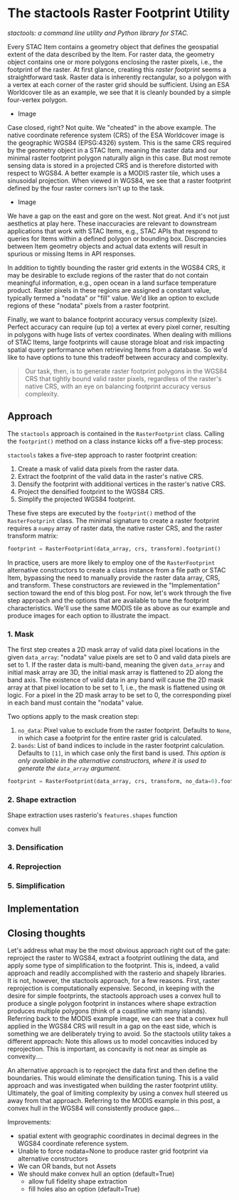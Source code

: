 # The stactools Raster Footprint Utility

*stactools: a command line utility and Python library for STAC.*

Every STAC Item contains a geometry object that defines the geospatial extent of the data described by the Item. For raster data, the geometry object contains one or more polygons enclosing the raster pixels, i.e., the footprint of the raster. At first glance, creating this *raster footprint* seems a straightforward task. Raster data is inherently rectangular, so a polygon with a vertex at each corner of the raster grid should be sufficient. Using an ESA Worldcover tile as an example, we see that it is cleanly bounded by a simple four-vertex polygon.

- Image

Case closed, right? Not quite. We "cheated" in the above example. The native coordinate reference system (CRS) of the ESA Worldcover image is the geographic WGS84 (EPSG:4326) system. This is the same CRS required by the geometry object in a STAC Item, meaning the raster data and our minimal raster footprint polygon naturally align in this case. But most remote sensing data is stored in a projected CRS and is therefore distorted with respect to WGS84. A better example is a MODIS raster tile, which uses a sinusoidal projection. When viewed in WGS84, we see that a raster footprint defined by the four raster corners isn't up to the task.

- Image

We have a gap on the east and gore on the west. Not great. And it's not just aesthetics at play here. These inaccuracies are relevant to downstream applications that work with STAC Items, e.g., STAC APIs that respond to queries for Items within a defined polygon or bounding box. Discrepancies between Item geometry objects and actual data extents will result in spurious or missing Items in API responses.

In addition to tightly bounding the raster grid extents in the WGS84 CRS, it may be desirable to exclude regions of the raster that do not contain meaningful information, e.g., open ocean in a land surface temperature product. Raster pixels in these regions are assigned a constant value, typically termed a "nodata" or "fill" value. We'd like an option to exclude regions of these "nodata" pixels from a raster footprint.

Finally, we want to balance footprint accuracy versus complexity (size). Perfect accuracy can require (up to) a vertex at every pixel corner, resulting in polygons with huge lists of vertex coordinates. When dealing with millions of STAC Items, large footprints will cause storage bloat and risk impacting spatial query performance when retrieving Items from a database. So we'd like to have options to tune this tradeoff between accuracy and complexity.

>Our task, then, is to generate raster footprint polygons in the WGS84 CRS that tightly bound valid raster pixels, regardless of the raster's native CRS, with an eye on balancing footprint accuracy versus complexity.

## Approach

The `stactools` approach is contained in the `RasterFootprint` class. Calling the `footprint()` method on a class instance kicks off a five-step process:

`stactools` takes a five-step approach to raster footprint creation:

1. Create a mask of valid data pixels from the raster data.
2. Extract the footprint of the valid data in the raster's native CRS.
3. Densify the footprint with additional vertices in the raster's native CRS.
4. Project the densified footprint to the WGS84 CRS.
5. Simplify the projected WGS84 footprint.

These five steps are executed by the `footprint()` method of the `RasterFootprint` class. The minimal signature to create a raster footprint requires a `numpy` array of raster data, the native raster CRS, and the raster transform matrix:

```python
footprint = RasterFootprint(data_array, crs, transform).footprint()
```

In practice, users are more likely to employ one of the `RasterFootprint` alternative constructors to create a class instance from a file path or STAC Item, bypassing the need to manually provide the raster data array, CRS, and transform. These constructors are reviewed in the "Implementation" section toward the end of this blog post. For now, let's work through the five step approach and the options that are available to tune the footprint characteristics. We'll use the same MODIS tile as above as our example and produce images for each option to illustrate the impact.

### 1. Mask

The first step creates a 2D mask array of valid data pixel locations in the given `data_array`: "nodata" value pixels are set to 0 and valid data pixels are set to 1. If the raster data is multi-band, meaning the given `data_array` and initial mask array are 3D, the initial mask array is flattened to 2D along the band axis. The existence of valid data in any band will cause the 2D mask array at that pixel location to be set to 1, i.e., the mask is flattened using `OR` logic. For a pixel in the 2D mask array to be set to 0, the corresponding pixel in each band must contain the "nodata" value.

Two options apply to the mask creation step:

1. `no_data`: Pixel value to exclude from the raster footprint. Defaults to `None`, in which case a footprint for the entire raster grid is calculated.
2. `bands`: List of band indices to include in the raster footprint calculation. Defaults to `[1]`, in which case only the first band is used. *This option is only available in the alternative constructors, where it is used to generate the `data_array` argument.*

```python
footprint = RasterFootprint(data_array, crs, transform, no_data=0).footprint()
```

### 2. Shape extraction

Shape extraction uses rasterio's `features.shapes` function

convex hull

### 3. Densification

### 4. Reprojection

### 5. Simplification

## Implementation

## Closing thoughts

Let's address what may be the most obvious approach right out of the gate: reproject the raster to WGS84, extract a footprint outlining the data, and apply some type of simplification to the footprint. This is, indeed, a valid approach and readily accomplished with the rasterio and shapely libraries. It is not, however, the stactools approach, for a few reasons. First, raster reprojection is computationally expensive. Second, in keeping with the desire for simple footprints, the stactools approach uses a convex hull to produce a single polygon footprint in instances where shape extraction produces multiple polygons (think of a coastline with many islands). Referring back to the MODIS example image, we can see that a convex hull applied in the WGS84 CRS will result in a gap on the east side, which is something we are deliberately trying to avoid. So the stactools utility takes a different approach:
Note this allows us to model concavities induced by reprojection. This is important, as concavity is not near as simple as convexity....

An alternative approach is to reproject the data first and then define the boundaries. This would eliminate the densification tuning. This is a valid approach and was investigated when building the raster footprint utility. Ultimately, the goal of limiting complexity by using a convex hull steered us away from that approach. Referring to the MODIS example in this post, a convex hull in the WGS84 will consistently produce gaps...

Improvements:

- spatial extent with geographic coordinates in decimal degrees in the WGS84 coordinate reference system.
- Unable to force nodata=None to produce raster grid footprint via alternative constructors
- We can OR bands, but not Assets
- We should make convex hull an option (default=True)
  - allow full fidelity shape extraction
  - fill holes also an option (default=True)
